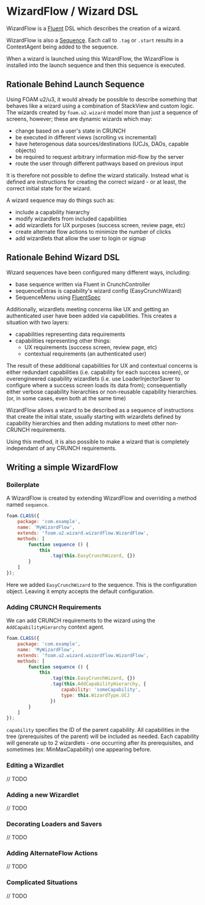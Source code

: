 # WizardFlow / Wizard DSL

WizardFlow is a [Fluent](../../../core/Fluent.js) DSL which describes the
creation of a wizard.

WizardFlow is also a [Sequence](../../../util/async/Sequence.js). Each call to
`.tag` or `.start` results in a ContextAgent being added to the sequence.

When a wizard is launched using this WizardFlow, the WizardFlow is installed
into the launch sequence and then this sequence is executed.

## Rationale Behind Launch Sequence

Using FOAM u2/u3, it would already be possible to describe something that
behaves like a wizard using a combination of StackView and custom logic.
The wizards created by `foam.u2.wizard` model more than just a sequence
of screens, however; these are dynamic wizards which may:
- change based on a user's state in CRUNCH
- be executed in different views (scrolling vs incremental)
- have heterogenous data sources/destinations (UCJs, DAOs, capable objects)
- be required to request arbitrary information mid-flow by the server
- route the user through different pathways based on previous input

It is therefore not possible to define the wizard statically. Instead
what is defined are instructions for creating the correct wizard - or at
least, the correct initial state for the wizard.

A wizard sequence may do things such as:
- include a capability hierarchy
- modify wizardlets from included capabilities
- add wizardlets for UX purposes (success screen, review page, etc)
- create alternate flow actions to minimize the number of clicks
- add wizardlets that allow the user to login or signup

## Rationale Behind Wizard DSL

Wizard sequences have been configured many different ways, including:
- base sequence written via Fluent in CrunchController
- sequenceExtras is capability's wizard config (EasyCrunchWizard)
- SequenceMenu using [FluentSpec](../../../util/FluentSpec.js)

Additionally, wizardlets meeting concerns like UX and getting an
authenticated user have been added via capabilities. This
creates a situation with two layers:
- capabilities representing data requirements
- capabilities representing other things:
  - UX requirements (success screen, review page, etc)
  - contextual requirements (an authenticated user)

The result of these additional capabilities for UX and contextual concerns
is either redundant capabilities (i.e. capability for each success screen), or
overengineered capability wizardlets (i.e. use LoaderInjectorSaver to configure
where a success screen loads its data from); consequentially either verbose
capability hierarchies or non-reusable capability hierarchies. (or, in some cases,
even both at the same time)

WizardFlow allows a wizard to be described as a sequence of instructions that
create the initial state, usually starting with wizardlets defined by capability
hierarchies and then adding mutations to meet other non-CRUNCH requirements.

Using this method, it is also possible to make a wizard that is completely
independant of any CRUNCH requirements.

## Writing a simple WizardFlow

### Boilerplate

A WizardFlow is created by extending WizardFlow and overriding a method named
`sequence`.

```javascript
foam.CLASS({
    package: 'com.example',
    name: 'MyWizardFlow',
    extends: 'foam.u2.wizard.wizardflow.WizardFlow',
    methods: [
        function sequence () {
            this
                .tag(this.EasyCrunchWizard, {})
        }
    ]
});
```

Here we added `EasyCrunchWizard` to the sequence. This is the configuration object.
Leaving it empty accepts the default configuration.

### Adding CRUNCH Requirements

We can add CRUNCH requirements to the wizard using the `AddCapabilityHierarchy`
context agent.

```javascript
foam.CLASS({
    package: 'com.example',
    name: 'MyWizardFlow',
    extends: 'foam.u2.wizard.wizardflow.WizardFlow',
    methods: [
        function sequence () {
            this
                .tag(this.EasyCrunchWizard, {})
                .tag(this.AddCapabilityHierarchy, {
                    capability: 'someCapability',
                    type: this.WizardType.UCJ
                })
        }
    ]
});
```

`capability` specifies the ID of the parent capability. All capabilities in
the tree (prerequisites of the parent) will be included as needed.
Each capability will generate up to 2 wizardlets - one occurring after its
prerequisites, and sometimes (ex: MinMaxCapability) one appearing before.

### Editing a Wizardlet

// TODO

### Adding a new Wizardlet

// TODO

### Decorating Loaders and Savers

// TODO

### Adding AlternateFlow Actions

// TODO

### Complicated Situations

// TODO
